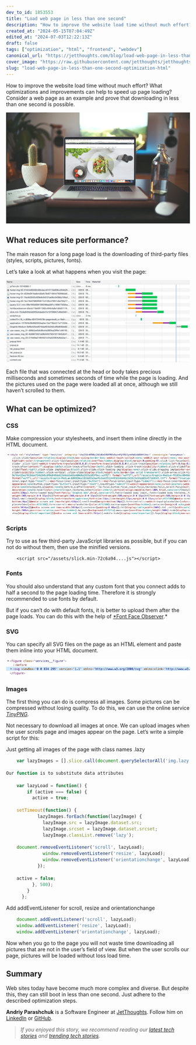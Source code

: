 ```yaml
---
dev_to_id: 1853553
title: "Load web page in less than one second"
description: "How to improve the website load time without much effort? What optimizations and improvements can..."
created_at: "2024-05-15T07:04:49Z"
edited_at: "2024-07-03T12:22:13Z"
draft: false
tags: ["optimization", "html", "frontend", "webdev"]
canonical_url: "https://jetthoughts.com/blog/load-web-page-in-less-than-one-second-optimization-html/"
cover_image: "https://raw.githubusercontent.com/jetthoughts/jetthoughts.github.io/master/static/assets/img/blog/load-web-page-in-less-than-one-second-optimization-html/cover.jpeg"
slug: "load-web-page-in-less-than-one-second-optimization-html"
---
```

How to improve the website load time without much effort? What optimizations and improvements can help to speed up page loading? Consider a web page as an example and prove that downloading in less than one second is possible.

![Photo by [Igor Miske](https://unsplash.com/@igormiske?utm_source=medium&utm_medium=referral) on [Unsplash](https://unsplash.com?utm_source=medium&utm_medium=referral)](https://raw.githubusercontent.com/jetthoughts/jetthoughts.github.io/master/static/assets/img/blog/load-web-page-in-less-than-one-second-optimization-html/file_0.jpeg)

## What reduces site performance?

The main reason for a long page load is the downloading of third-party files (styles, scripts, pictures, fonts).

Let’s take a look at what happens when you visit the page:

![](https://raw.githubusercontent.com/jetthoughts/jetthoughts.github.io/master/static/assets/img/blog/load-web-page-in-less-than-one-second-optimization-html/file_1.jpg)

Each file that was connected at the head or body takes precious milliseconds and sometimes seconds of time while the page is loading. And the pictures used on the page were loaded all at once, although we still haven’t scrolled to them.

## What can be optimized?

### CSS

Make compression your stylesheets, and insert them inline directly in the HTML document.

![](https://raw.githubusercontent.com/jetthoughts/jetthoughts.github.io/master/static/assets/img/blog/load-web-page-in-less-than-one-second-optimization-html/file_2.jpg)

### Scripts

Try to use as few third-party JavaScript libraries as possible, but if you can not do without them, then use the minified versions.
```
    <script src="/assets/slick.min-72c6a94....js"></script>
```
### Fonts

You should also understand that any custom font that you connect adds to half a second to the page loading time. Therefore it is strongly recommended to use fonts by default.

But if you can’t do with default fonts, it is better to upload them after the page loads. You can do this with the help of [*Font Face Observer](https://fontfaceobserver.com/).*

### SVG

You can specify all SVG files on the page as an HTML element and paste them inline into your HTML document.

![](https://raw.githubusercontent.com/jetthoughts/jetthoughts.github.io/master/static/assets/img/blog/load-web-page-in-less-than-one-second-optimization-html/file_3.jpg)

### Images

The first thing you can do is compress all images. Some pictures can be compressed without losing quality. To do this, we can use the online service *[TinyPNG](https://tinypng.com/).*

Not necessary to download all images at once. We can upload images when the user scrolls page and images appear on the page. Let’s write a simple script for this:

Just getting all images of the page with class names .lazy
```js
    var lazyImages = [].slice.call(document.querySelectorAll('img.lazy'));

Our function is to substitute data attributes

    var lazyLoad = function() {
        if (active === false) {
          active = true;

    setTimeout(function() {
            lazyImages.forEach(function(lazyImage) {
              lazyImage.src = lazyImage.dataset.src;
              lazyImage.srcset = lazyImage.dataset.srcset;
              lazyImage.classList.remove('lazy');

    document.removeEventListener('scroll', lazyLoad);
              window.removeEventListener('resize', lazyLoad);
              window.removeEventListener('orientationchange', lazyLoad);
            });

    active = false;
          }, 500);
        }
      };
```
Add addEventListener for scroll, resize and orientationchange
```js
    document.addEventListener('scroll', lazyLoad);
    window.addEventListener('resize', lazyLoad);
    window.addEventListener('orientationchange', lazyLoad);
```
Now when you go to the page you will not waste time downloading all pictures that are not in the user’s field of view. But when the user scrolls our page, pictures will be loaded without loss load time.

## Summary

Web sites today have become much more complex and diverse. But despite this, they can still boot in less than one second. Just adhere to the described optimization steps.

**Andriy Parashchuk** is a Software Engineer at [JetThoughts](https://www.jetthoughts.com/). Follow him on [LinkedIn](https://www.linkedin.com/in/andriy-parashchuk-3aa56468/) or [GitHub](https://github.com/andriyParashchuk).
>  *If you enjoyed this story, we recommend reading our [latest tech stories](https://jtway.co/latest) and [trending tech stories](https://jtway.co/trending).*
